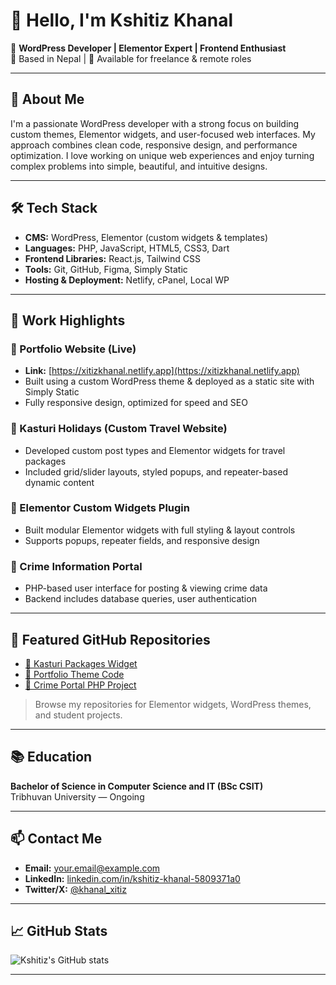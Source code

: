 # 👋 Hello, I'm Kshitiz Khanal

🎯 **WordPress Developer | Elementor Expert | Frontend Enthusiast**  
📍 Based in Nepal | 💼 Available for freelance & remote roles

---

## 📌 About Me

I'm a passionate WordPress developer with a strong focus on building custom themes, Elementor widgets, and user-focused web interfaces. My approach combines clean code, responsive design, and performance optimization. I love working on unique web experiences and enjoy turning complex problems into simple, beautiful, and intuitive designs.

---

## 🛠 Tech Stack

- **CMS:** WordPress, Elementor (custom widgets & templates)
- **Languages:** PHP, JavaScript, HTML5, CSS3, Dart
- **Frontend Libraries:** React.js, Tailwind CSS
- **Tools:** Git, GitHub, Figma, Simply Static
- **Hosting & Deployment:** Netlify, cPanel, Local WP

---

## 💼 Work Highlights

### 🔹 Portfolio Website (Live)
- **Link:** [https://xitizkhanal.netlify.app](https://xitizkhanal.netlify.app)
- Built using a custom WordPress theme & deployed as a static site with Simply Static
- Fully responsive design, optimized for speed and SEO

### 🔹 Kasturi Holidays (Custom Travel Website)
- Developed custom post types and Elementor widgets for travel packages
- Included grid/slider layouts, styled popups, and repeater-based dynamic content

### 🔹 Elementor Custom Widgets Plugin
- Built modular Elementor widgets with full styling & layout controls
- Supports popups, repeater fields, and responsive design

### 🔹 Crime Information Portal
- PHP-based user interface for posting & viewing crime data
- Backend includes database queries, user authentication

---

## 📂 Featured GitHub Repositories

- [🔗 Kasturi Packages Widget](https://github.com/Xitiz01/kasturi_packages_widget)
- [🔗 Portfolio Theme Code](https://github.com/Xitiz01/portfolio-wp-theme)
- [🔗 Crime Portal PHP Project](https://github.com/Xitiz01/crime-portal)

> Browse my repositories for Elementor widgets, WordPress themes, and student projects.

---

## 📚 Education

**Bachelor of Science in Computer Science and IT (BSc CSIT)**  
Tribhuvan University — Ongoing

---

## 📫 Contact Me

- **Email:** your.email@example.com
- **LinkedIn:** [linkedin.com/in/kshitiz-khanal-5809371a0](https://linkedin.com/in/kshitiz-khanal-5809371a0)
- **Twitter/X:** [@khanal_xitiz](https://twitter.com/khanal_xitiz)

---

## 📈 GitHub Stats

![Kshitiz's GitHub stats](https://github-readme-stats.vercel.app/api?username=Xitiz01&show_icons=true&theme=radical)

---

